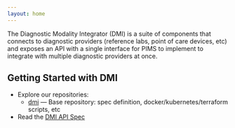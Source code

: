 ```yaml
---
layout: home
---
```


The Diagnostic Modality Integrator (DMI) is a suite of components that connects to diagnostic providers (reference labs,
point of care devices, etc) and exposes an API with a single interface for PIMS to implement to integrate with multiple
diagnostic providers at once.

<h2>Getting Started with DMI</h2>

<ul>
  <li>
    Explore our repositories:
    <ul>
      <li><a href="https://github.com/nominal-systems/dmi">dmi</a> — Base repository: spec definition, docker/kubernetes/terraform scripts, etc</li>
    </ul>
  </li>
  <li>Read the <a href="https://nominal.stoplight.io/docs/dmi">DMI API Spec</a></li>
</ul>
